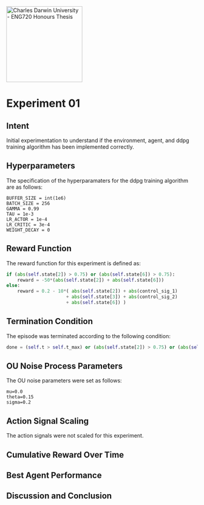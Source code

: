 <img src="https://fundraising.blackbaud.com.au/wp-content/uploads/2016/08/CDU-LOGO-RGB-LHS-1200x628.jpg" alt="Charles Darwin University - ENG720 Honours Thesis" width="200" />

# Experiment 01
## Intent
Initial experimentation to understand if the environment, agent, and ddpg training algorithm has been implemented correctly.

## Hyperparameters
The specification of the hyperparamaters for the ddpg training algorithm are as follows:
```
BUFFER_SIZE = int(1e6)
BATCH_SIZE = 256
GAMMA = 0.99
TAU = 1e-3
LR_ACTOR = 1e-4
LR_CRITIC = 3e-4
WEIGHT_DECAY = 0
```

## Reward Function
The reward function for this experiment is defined as:
```python
if (abs(self.state[2]) > 0.75) or (abs(self.state[6]) > 0.75):
    reward = -50*(abs(self.state[2]) + abs(self.state[6]))
else:
    reward = 0.2 - 10*( abs(self.state[2]) + abs(control_sig_1)
                      + abs(self.state[3]) + abs(control_sig_2)
                      + abs(self.state[6]) )
```

## Termination Condition
The episode was terminated according to the following condition:
```python
done = (self.t > self.t_max) or (abs(self.state[2]) > 0.75) or (abs(self.state[6]) > 0.75)
```

## OU Noise Process Parameters
The OU noise parameters were set as follows:
```
mu=0.0
theta=0.15
sigma=0.2
```

## Action Signal Scaling
The action signals were not scaled for this experiment.


## Cumulative Reward Over Time


## Best Agent Performance


## Discussion and Conclusion